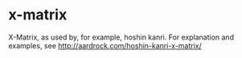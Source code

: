 # x-matrix
X-Matrix, as used by, for example, hoshin kanri.
For explanation and examples, see http://aardrock.com/hoshin-kanri-x-matrix/
